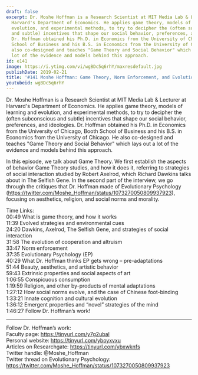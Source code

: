 ```yaml
---
draft: false
excerpt: Dr. Moshe Hoffman is a Research Scientist at MIT Media Lab & Lecturer at
  Harvard's Department of Economics. He applies game theory, models of learning and
  evolution, and experimental methods, to try to decipher the (often subconscious
  and subtle) incentives that shape our social behavior, preferences, and ideologies.
  Dr. Hoffman obtained his Ph.D. in Economics from the University of Chicago, Booth
  School of Business and his B.S. in Economics from the University of Chicago. He
  also co-designed and teaches "Game Theory and Social Behavior" which lays out a
  lot of the evidence and models behind this approach.
id: e141
image: https://i.ytimg.com/vi/wgBDc5q6rhY/maxresdefault.jpg
publishDate: 2019-02-21
title: '#141 Moshe Hoffman: Game Theory, Norm Enforcement, and Evolutionary Psychology'
youtubeid: wgBDc5q6rhY
---
```

Dr. Moshe Hoffman is a Research Scientist at MIT Media Lab & Lecturer at Harvard's Department of Economics. He applies game theory, models of learning and evolution, and experimental methods, to try to decipher the (often subconscious and subtle) incentives that shape our social behavior, preferences, and ideologies. Dr. Hoffman obtained his Ph.D. in Economics from the University of Chicago, Booth School of Business and his B.S. in Economics from the University of Chicago. He also co-designed and teaches "Game Theory and Social Behavior" which lays out a lot of the evidence and models behind this approach.

In this episode, we talk about Game Theory. We first establish the aspects of behavior Game Theory studies, and how it does it, referring to strategies of social interaction studied by Robert Axelrod, which Richard Dawkins talks about in The Selfish Gene. In the second part of the interview, we go through the critiques that Dr. Hoffman made of Evolutionary Psychology (https://twitter.com/Moshe_Hoffman/status/1073270050809937923), focusing on aesthetics, religion, and social norms and morality.

Time Links:  
00:49  What is game theory, and how it works  
11:39  Evolved strategies and environmental cues                               
24:20  Dawkins, Axelrod, The Selfish Gene, and strategies of social interaction                
31:58  The evolution of cooperation and altruism                
33:47  Norm enforcement   
37:35  Evolutionary Psychology (EP)       
40:29  What Dr. Hoffman thinks EP gets wrong – pre-adaptations          
51:44  Beauty, aesthetics, and artistic behavior       
59:43  Extrinsic properties and social aspects of art  
1:06:55  Conspicuous consumption  
1:19:59  Religion, and other by-products of mental adaptations    
1:27:12  How social norms evolve, and the case of Chinese foot-binding  
1:33:21  Innate cognition and cultural evolution  
1:36:12  Emergent properties and “novel” strategies of the mind  
1:46:27  Follow Dr. Hoffman’s work!

---

Follow Dr. Hoffman’s work:  
Faculty page: https://tinyurl.com/y7g2ubal  
Personal website: https://tinyurl.com/yboyxvxu  
Articles on Researchgate: https://tinyurl.com/ybxwknfs  
Twitter handle: @Moshe_Hoffman  
Twitter thread on Evolutionary Psychology: https://twitter.com/Moshe_Hoffman/status/1073270050809937923
